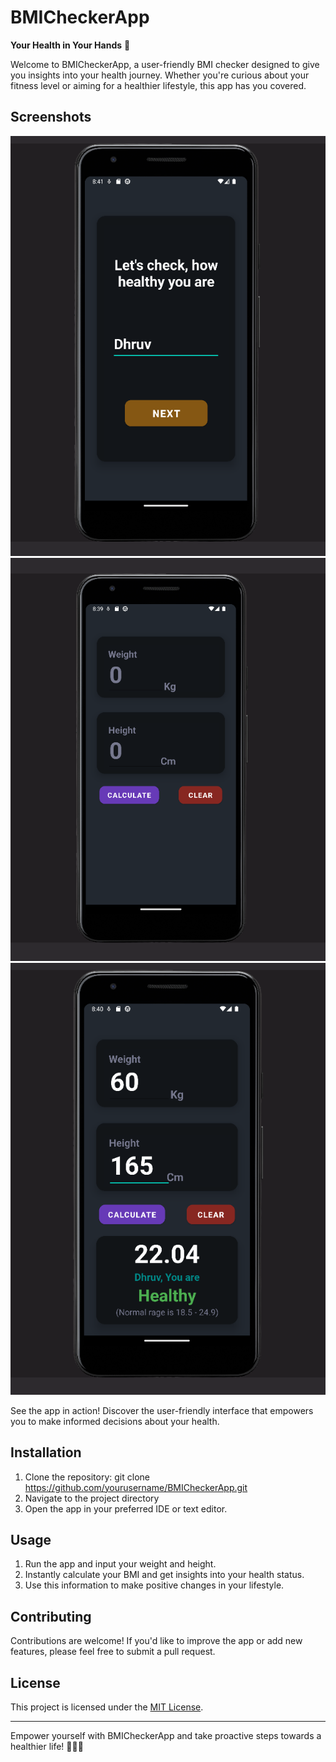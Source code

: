 # BMICheckerApp

**Your Health in Your Hands** 🌟

Welcome to BMICheckerApp, a user-friendly BMI checker designed to give you insights into your health journey. Whether you're curious about your fitness level or aiming for a healthier lifestyle, this app has you covered.

## Screenshots

![Screenshot 1](./img/1.png) ![Screenshot 2](./img/2.png) ![Screenshot 3](./img/3.png)

See the app in action! Discover the user-friendly interface that empowers you to make informed decisions about your health.

## Installation

1. Clone the repository: git clone https://github.com/yourusername/BMICheckerApp.git
2. Navigate to the project directory
3. Open the app in your preferred IDE or text editor.

## Usage

1. Run the app and input your weight and height.
2. Instantly calculate your BMI and get insights into your health status.
3. Use this information to make positive changes in your lifestyle.

## Contributing

Contributions are welcome! If you'd like to improve the app or add new features, please feel free to submit a pull request.

## License

This project is licensed under the [MIT License](LICENSE).

---

Empower yourself with BMICheckerApp and take proactive steps towards a healthier life! 🌈🏋️‍♀️


